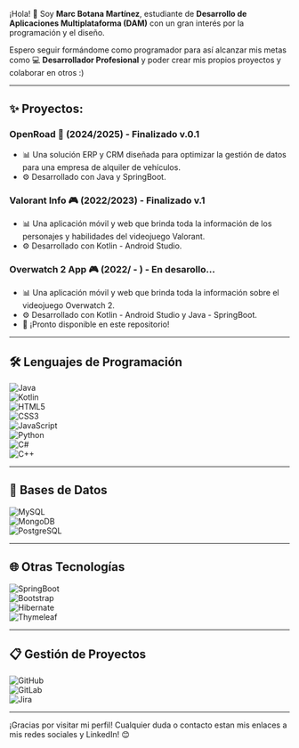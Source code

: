 ¡Hola! 👋 
Soy **Marc Botana Martínez**, estudiante de **Desarrollo de Aplicaciones Multiplataforma (DAM)** con un gran interés por la programación y el diseño. 

Espero seguir formándome como programador para así alcanzar mis metas como 💻 **Desarrollador Profesional** y poder crear mis propios proyectos y colaborar en otros :)

---

## ✨ Proyectos:
### **OpenRoad** 🚗 (2024/2025) - Finalizado v.0.1
- 📊 Una solución ERP y CRM diseñada para optimizar la gestión de datos para una empresa de alquiler de vehículos.  
- ⚙️ Desarrollado con Java y SpringBoot.  

### **Valorant Info** 🎮 (2022/2023) - Finalizado v.1
- 📊 Una aplicación móvil y web que brinda toda la información de los personajes y habilidades del videojuego Valorant.  
- ⚙️ Desarrollado con Kotlin - Android Studio.

### **Overwatch 2 App** 🎮 (2022/ - ) - En desarollo...
- 📊 Una aplicación móvil y web que brinda toda la información sobre el videojuego Overwatch 2.  
- ⚙️ Desarrollado con Kotlin - Android Studio y Java - SpringBoot.
- 🌟 ¡Pronto disponible en este repositorio!

---

## 🛠️ Lenguajes de Programación  
![Java](https://img.shields.io/badge/Java-ED8B00?style=for-the-badge&logo=java&logoColor=white)  
![Kotlin](https://img.shields.io/badge/Kotlin-0095D5?style=for-the-badge&logo=kotlin&logoColor=white)  
![HTML5](https://img.shields.io/badge/HTML5-E34F26?style=for-the-badge&logo=html5&logoColor=white)  
![CSS3](https://img.shields.io/badge/CSS3-1572B6?style=for-the-badge&logo=css3&logoColor=white)  
![JavaScript](https://img.shields.io/badge/JavaScript-F7DF1E?style=for-the-badge&logo=javascript&logoColor=black)  
![Python](https://img.shields.io/badge/Python-3776AB?style=for-the-badge&logo=python&logoColor=white)  
![C#](https://img.shields.io/badge/C%23-239120?style=for-the-badge&logo=c-sharp&logoColor=white)  
![C++](https://img.shields.io/badge/C++-00599C?style=for-the-badge&logo=cplusplus&logoColor=white)  

---

## 💾 Bases de Datos  
![MySQL](https://img.shields.io/badge/MySQL-4479A1?style=for-the-badge&logo=mysql&logoColor=white)  
![MongoDB](https://img.shields.io/badge/MongoDB-4EA94B?style=for-the-badge&logo=mongodb&logoColor=white)  
![PostgreSQL](https://img.shields.io/badge/PostgreSQL-336791?style=for-the-badge&logo=postgresql&logoColor=white)  

---

## 🌐 Otras Tecnologías  
![SpringBoot](https://img.shields.io/badge/Spring%20Boot-6DB33F?style=for-the-badge&logo=springboot&logoColor=white)  
![Bootstrap](https://img.shields.io/badge/Bootstrap-7952B3?style=for-the-badge&logo=bootstrap&logoColor=white)  
![Hibernate](https://img.shields.io/badge/Hibernate-59666C?style=for-the-badge&logo=hibernate&logoColor=white)  
![Thymeleaf](https://img.shields.io/badge/Thymeleaf-005F0F?style=for-the-badge&logo=thymeleaf&logoColor=white)  

---

## 📋 Gestión de Proyectos  
![GitHub](https://img.shields.io/badge/GitHub-181717?style=for-the-badge&logo=github&logoColor=white)  
![GitLab](https://img.shields.io/badge/GitLab-FCA121?style=for-the-badge&logo=gitlab&logoColor=white)  
![Jira](https://img.shields.io/badge/Jira-0052CC?style=for-the-badge&logo=jira&logoColor=white)  

---

¡Gracias por visitar mi perfil! Cualquier duda o contacto estan mis enlaces a mis redes sociales y LinkedIn! 😊
